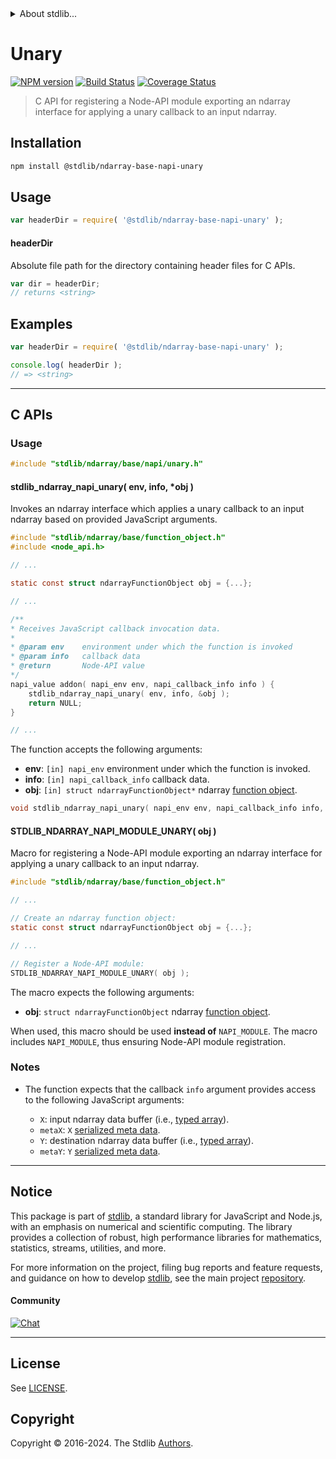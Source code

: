 <!--

@license Apache-2.0

Copyright (c) 2021 The Stdlib Authors.

Licensed under the Apache License, Version 2.0 (the "License");
you may not use this file except in compliance with the License.
You may obtain a copy of the License at

   http://www.apache.org/licenses/LICENSE-2.0

Unless required by applicable law or agreed to in writing, software
distributed under the License is distributed on an "AS IS" BASIS,
WITHOUT WARRANTIES OR CONDITIONS OF ANY KIND, either express or implied.
See the License for the specific language governing permissions and
limitations under the License.

-->


<details>
  <summary>
    About stdlib...
  </summary>
  <p>We believe in a future in which the web is a preferred environment for numerical computation. To help realize this future, we've built stdlib. stdlib is a standard library, with an emphasis on numerical and scientific computation, written in JavaScript (and C) for execution in browsers and in Node.js.</p>
  <p>The library is fully decomposable, being architected in such a way that you can swap out and mix and match APIs and functionality to cater to your exact preferences and use cases.</p>
  <p>When you use stdlib, you can be absolutely certain that you are using the most thorough, rigorous, well-written, studied, documented, tested, measured, and high-quality code out there.</p>
  <p>To join us in bringing numerical computing to the web, get started by checking us out on <a href="https://github.com/stdlib-js/stdlib">GitHub</a>, and please consider <a href="https://opencollective.com/stdlib">financially supporting stdlib</a>. We greatly appreciate your continued support!</p>
</details>

# Unary

[![NPM version][npm-image]][npm-url] [![Build Status][test-image]][test-url] [![Coverage Status][coverage-image]][coverage-url] <!-- [![dependencies][dependencies-image]][dependencies-url] -->

> C API for registering a Node-API module exporting an ndarray interface for applying a unary callback to an input ndarray.

<!-- Section to include introductory text. Make sure to keep an empty line after the intro `section` element and another before the `/section` close. -->

<section class="intro">

</section>

<!-- /.intro -->

<!-- Package usage documentation. -->

<section class="installation">

## Installation

```bash
npm install @stdlib/ndarray-base-napi-unary
```

</section>

<section class="usage">

## Usage

```javascript
var headerDir = require( '@stdlib/ndarray-base-napi-unary' );
```

#### headerDir

Absolute file path for the directory containing header files for C APIs.

```javascript
var dir = headerDir;
// returns <string>
```

</section>

<!-- /.usage -->

<!-- Package usage notes. Make sure to keep an empty line after the `section` element and another before the `/section` close. -->

<section class="notes">

</section>

<!-- /.notes -->

<!-- Package usage examples. -->

<section class="examples">

## Examples

```javascript
var headerDir = require( '@stdlib/ndarray-base-napi-unary' );

console.log( headerDir );
// => <string>
```

</section>

<!-- /.examples -->

<!-- C interface documentation. -->

* * *

<section class="c">

## C APIs

<!-- Section to include introductory text. Make sure to keep an empty line after the intro `section` element and another before the `/section` close. -->

<section class="intro">

</section>

<!-- /.intro -->

<!-- C usage documentation. -->

<section class="usage">

### Usage

```c
#include "stdlib/ndarray/base/napi/unary.h"
```

#### stdlib_ndarray_napi_unary( env, info, \*obj )

Invokes an ndarray interface which applies a unary callback to an input ndarray based on provided JavaScript arguments.

```c
#include "stdlib/ndarray/base/function_object.h"
#include <node_api.h>

// ...

static const struct ndarrayFunctionObject obj = {...};

// ...

/**
* Receives JavaScript callback invocation data.
*
* @param env    environment under which the function is invoked
* @param info   callback data
* @return       Node-API value
*/
napi_value addon( napi_env env, napi_callback_info info ) {
    stdlib_ndarray_napi_unary( env, info, &obj );
    return NULL;
}

// ...
```

The function accepts the following arguments:

-   **env**: `[in] napi_env` environment under which the function is invoked.
-   **info**: `[in] napi_callback_info` callback data.
-   **obj**: `[in] struct ndarrayFunctionObject*` ndarray [function object][@stdlib/ndarray/base/function-object].

```c
void stdlib_ndarray_napi_unary( napi_env env, napi_callback_info info, const struct ndarrayFunctionObject *obj );
```

#### STDLIB_NDARRAY_NAPI_MODULE_UNARY( obj )

Macro for registering a Node-API module exporting an ndarray interface for applying a unary callback to an input ndarray.

```c
#include "stdlib/ndarray/base/function_object.h"

// ...

// Create an ndarray function object:
static const struct ndarrayFunctionObject obj = {...};

// ...

// Register a Node-API module:
STDLIB_NDARRAY_NAPI_MODULE_UNARY( obj );
```

The macro expects the following arguments:

-   **obj**: `struct ndarrayFunctionObject` ndarray [function object][@stdlib/ndarray/base/function-object].

When used, this macro should be used **instead of** `NAPI_MODULE`. The macro includes `NAPI_MODULE`, thus ensuring Node-API module registration.

</section>

<!-- /.usage -->

<!-- C API usage notes. Make sure to keep an empty line after the `section` element and another before the `/section` close. -->

<section class="notes">

### Notes

-   The function expects that the callback `info` argument provides access to the following JavaScript arguments:

    -   `X`: input ndarray data buffer (i.e., [typed array][mdn-typed-array]).
    -   `metaX`: `X` [serialized meta data][@stdlib/ndarray/base/serialize-meta-data].
    -   `Y`: destination ndarray data buffer (i.e., [typed array][mdn-typed-array]).
    -   `metaY`: `Y` [serialized meta data][@stdlib/ndarray/base/serialize-meta-data].

</section>

<!-- /.notes -->

<!-- C API usage examples. -->

<section class="examples">

</section>

<!-- /.examples -->

</section>

<!-- /.c -->

<!-- Section to include cited references. If references are included, add a horizontal rule *before* the section. Make sure to keep an empty line after the `section` element and another before the `/section` close. -->

<section class="references">

</section>

<!-- /.references -->

<!-- Section for related `stdlib` packages. Do not manually edit this section, as it is automatically populated. -->

<section class="related">

</section>

<!-- /.related -->

<!-- Section for all links. Make sure to keep an empty line after the `section` element and another before the `/section` close. -->


<section class="main-repo" >

* * *

## Notice

This package is part of [stdlib][stdlib], a standard library for JavaScript and Node.js, with an emphasis on numerical and scientific computing. The library provides a collection of robust, high performance libraries for mathematics, statistics, streams, utilities, and more.

For more information on the project, filing bug reports and feature requests, and guidance on how to develop [stdlib][stdlib], see the main project [repository][stdlib].

#### Community

[![Chat][chat-image]][chat-url]

---

## License

See [LICENSE][stdlib-license].


## Copyright

Copyright &copy; 2016-2024. The Stdlib [Authors][stdlib-authors].

</section>

<!-- /.stdlib -->

<!-- Section for all links. Make sure to keep an empty line after the `section` element and another before the `/section` close. -->

<section class="links">

[npm-image]: http://img.shields.io/npm/v/@stdlib/ndarray-base-napi-unary.svg
[npm-url]: https://npmjs.org/package/@stdlib/ndarray-base-napi-unary

[test-image]: https://github.com/stdlib-js/ndarray-base-napi-unary/actions/workflows/test.yml/badge.svg?branch=main
[test-url]: https://github.com/stdlib-js/ndarray-base-napi-unary/actions/workflows/test.yml?query=branch:main

[coverage-image]: https://img.shields.io/codecov/c/github/stdlib-js/ndarray-base-napi-unary/main.svg
[coverage-url]: https://codecov.io/github/stdlib-js/ndarray-base-napi-unary?branch=main

<!--

[dependencies-image]: https://img.shields.io/david/stdlib-js/ndarray-base-napi-unary.svg
[dependencies-url]: https://david-dm.org/stdlib-js/ndarray-base-napi-unary/main

-->

[chat-image]: https://img.shields.io/gitter/room/stdlib-js/stdlib.svg
[chat-url]: https://app.gitter.im/#/room/#stdlib-js_stdlib:gitter.im

[stdlib]: https://github.com/stdlib-js/stdlib

[stdlib-authors]: https://github.com/stdlib-js/stdlib/graphs/contributors

[stdlib-license]: https://raw.githubusercontent.com/stdlib-js/ndarray-base-napi-unary/main/LICENSE

[mdn-typed-array]: https://developer.mozilla.org/en-US/docs/Web/JavaScript/Reference/Global_Objects/TypedArray

[@stdlib/ndarray/base/function-object]: https://github.com/stdlib-js/ndarray-base-function-object

[@stdlib/ndarray/base/serialize-meta-data]: https://github.com/stdlib-js/ndarray-base-serialize-meta-data

</section>

<!-- /.links -->
